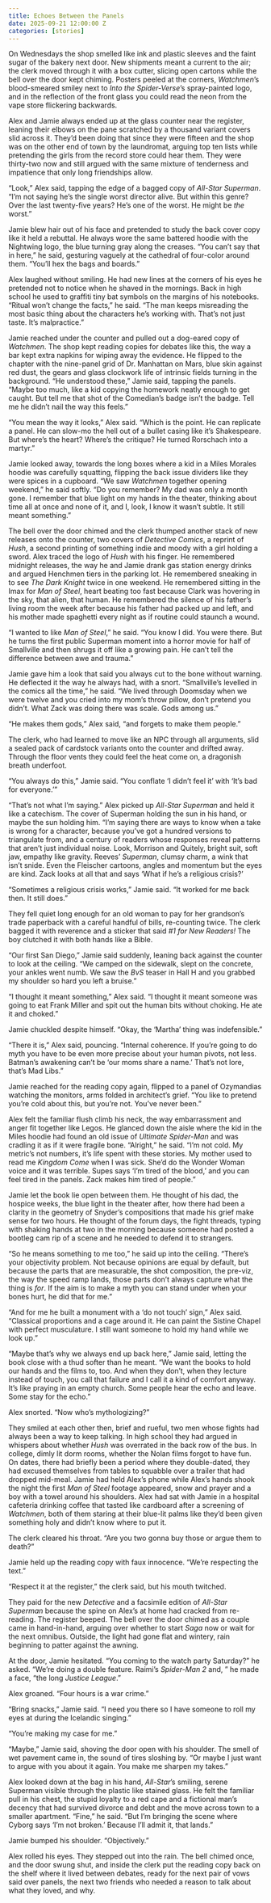 ```yaml
---
title: Echoes Between the Panels
date: 2025-09-21 12:00:00 Z
categories: [stories]
---
```

On Wednesdays the shop smelled like ink and plastic sleeves and the faint sugar of the bakery next door. New shipments meant a current to the air; the clerk moved through it with a box cutter, slicing open cartons while the bell over the door kept chiming. Posters peeled at the corners, *Watchmen*’s blood-smeared smiley next to *Into the Spider-Verse*’s spray-painted logo, and in the reflection of the front glass you could read the neon from the vape store flickering backwards.

Alex and Jamie always ended up at the glass counter near the register, leaning their elbows on the pane scratched by a thousand variant covers slid across it. They’d been doing that since they were fifteen and the shop was on the other end of town by the laundromat, arguing top ten lists while pretending the girls from the record store could hear them. They were thirty-two now and still argued with the same mixture of tenderness and impatience that only long friendships allow.

“Look,” Alex said, tapping the edge of a bagged copy of *All-Star Superman*. “I’m not saying he’s the single worst director alive. But within this genre? Over the last twenty-five years? He’s one of the worst. He might be *the* worst.”

Jamie blew hair out of his face and pretended to study the back cover copy like it held a rebuttal. He always wore the same battered hoodie with the Nightwing logo, the blue turning gray along the creases. “You can’t say that in here,” he said, gesturing vaguely at the cathedral of four-color around them. “You’ll hex the bags and boards.”

Alex laughed without smiling. He had new lines at the corners of his eyes he pretended not to notice when he shaved in the mornings. Back in high school he used to graffiti tiny bat symbols on the margins of his notebooks. “Ritual won’t change the facts,” he said. “The man keeps misreading the most basic thing about the characters he’s working with. That’s not just taste. It’s malpractice.”

Jamie reached under the counter and pulled out a dog-eared copy of *Watchmen*. The shop kept reading copies for debates like this, the way a bar kept extra napkins for wiping away the evidence. He flipped to the chapter with the nine-panel grid of Dr. Manhattan on Mars, blue skin against red dust, the gears and glass clockwork life of intrinsic fields turning in the background. “He understood these,” Jamie said, tapping the panels. “Maybe too much, like a kid copying the homework neatly enough to get caught. But tell me that shot of the Comedian’s badge isn’t the badge. Tell me he didn’t nail the way this feels.”

“You mean the way it looks,” Alex said. “Which is the point. He can replicate a panel. He can slow-mo the hell out of a bullet casing like it’s Shakespeare. But where’s the heart? Where’s the critique? He turned Rorschach into a martyr.”

Jamie looked away, towards the long boxes where a kid in a Miles Morales hoodie was carefully squatting, flipping the back issue dividers like they were spices in a cupboard. “We saw *Watchmen* together opening weekend,” he said softly. “Do you remember? My dad was only a month gone. I remember that blue light on my hands in the theater, thinking about time all at once and none of it, and I, look, I know it wasn’t subtle. It still meant something.”

The bell over the door chimed and the clerk thumped another stack of new releases onto the counter, two covers of *Detective Comics*, a reprint of *Hush*, a second printing of something indie and moody with a girl holding a sword. Alex traced the logo of *Hush* with his finger. He remembered midnight releases, the way he and Jamie drank gas station energy drinks and argued Henchmen tiers in the parking lot. He remembered sneaking in to see *The Dark Knight* twice in one weekend. He remembered sitting in the Imax for *Man of Steel*, heart beating too fast because Clark was hovering in the sky, that alien, that human. He remembered the silence of his father’s living room the week after because his father had packed up and left, and his mother made spaghetti every night as if routine could staunch a wound.

“I wanted to like *Man of Steel*,” he said. “You know I did. You were there. But he turns the first public Superman moment into a horror movie for half of Smallville and then shrugs it off like a growing pain. He can’t tell the difference between awe and trauma.”

Jamie gave him a look that said you always cut to the bone without warning. He deflected it the way he always had, with a snort. “Smallville’s levelled in the comics all the time,” he said. “We lived through Doomsday when we were twelve and you cried into my mom’s throw pillow, don’t pretend you didn’t. What Zack was doing there was scale. Gods among us.”

“He makes them gods,” Alex said, “and forgets to make them people.”

The clerk, who had learned to move like an NPC through all arguments, slid a sealed pack of cardstock variants onto the counter and drifted away. Through the floor vents they could feel the heat come on, a dragonish breath underfoot.

“You always do this,” Jamie said. “You conflate ‘I didn’t feel it’ with ‘It’s bad for everyone.’”

“That’s not what I’m saying.” Alex picked up *All-Star Superman* and held it like a catechism. The cover of Superman holding the sun in his hand, or maybe the sun holding him. “I’m saying there are ways to know when a take is wrong for a character, because you’ve got a hundred versions to triangulate from, and a century of readers whose responses reveal patterns that aren’t just individual noise. Look, Morrison and Quitely, bright suit, soft jaw, empathy like gravity. Reeves’ *Superman*, clumsy charm, a wink that isn’t snide. Even the Fleischer cartoons, angles and momentum but the eyes are kind. Zack looks at all that and says ‘What if he’s a religious crisis?’

“Sometimes a religious crisis works,” Jamie said. “It worked for me back then. It still does.”

They fell quiet long enough for an old woman to pay for her grandson’s trade paperback with a careful handful of bills, re-counting twice. The clerk bagged it with reverence and a sticker that said *#1 for New Readers!* The boy clutched it with both hands like a Bible.

“Our first San Diego,” Jamie said suddenly, leaning back against the counter to look at the ceiling. “We camped on the sidewalk, slept on the concrete, your ankles went numb. We saw the *BvS* teaser in Hall H and you grabbed my shoulder so hard you left a bruise.”

“I thought it meant something,” Alex said. “I thought it meant someone was going to eat Frank Miller and spit out the human bits without choking. He ate it and choked.”

Jamie chuckled despite himself. “Okay, the ‘Martha’ thing was indefensible.”

“There it is,” Alex said, pouncing. “Internal coherence. If you’re going to do myth you have to be even more precise about your human pivots, not less. Batman’s awakening can’t be ‘our moms share a name.’ That’s not lore, that’s Mad Libs.”

Jamie reached for the reading copy again, flipped to a panel of Ozymandias watching the monitors, arms folded in architect’s grief. “You like to pretend you’re cold about this, but you’re not. You’ve never been.”

Alex felt the familiar flush climb his neck, the way embarrassment and anger fit together like Legos. He glanced down the aisle where the kid in the Miles hoodie had found an old issue of *Ultimate Spider-Man* and was cradling it as if it were fragile bone. “Alright,” he said. “I’m not cold. My metric’s not numbers, it’s life spent with these stories. My mother used to read me *Kingdom Come* when I was sick. She’d do the Wonder Woman voice and it was terrible. Supes says ‘I’m tired of the blood,’ and you can feel tired in the panels. Zack makes him tired of people.”

Jamie let the book lie open between them. He thought of his dad, the hospice weeks, the blue light in the theater after, how there had been a clarity in the geometry of Snyder’s compositions that made his grief make sense for two hours. He thought of the forum days, the fight threads, typing with shaking hands at two in the morning because someone had posted a bootleg cam rip of a scene and he needed to defend it to strangers.

“So he means something to me too,” he said up into the ceiling. “There’s your objectivity problem. Not because opinions are equal by default, but because the parts that are measurable, the shot composition, the pre-viz, the way the speed ramp lands, those parts don’t always capture what the thing is *for*. If the aim is to make a myth you can stand under when your bones hurt, he did that for me.”

“And for me he built a monument with a ‘do not touch’ sign,” Alex said. “Classical proportions and a cage around it. He can paint the Sistine Chapel with perfect musculature. I still want someone to hold my hand while we look up.”

“Maybe that’s why we always end up back here,” Jamie said, letting the book close with a thud softer than he meant. “We want the books to hold our hands and the films to, too. And when they don’t, when they lecture instead of touch, you call that failure and I call it a kind of comfort anyway. It’s like praying in an empty church. Some people hear the echo and leave. Some stay for the echo.”

Alex snorted. “Now who’s mythologizing?”

They smiled at each other then, brief and rueful, two men whose fights had always been a way to keep talking. In high school they had argued in whispers about whether *Hush* was overrated in the back row of the bus. In college, dimly lit dorm rooms, whether the Nolan films forgot to have fun. On dates, there had briefly been a period where they double-dated, they had excused themselves from tables to squabble over a trailer that had dropped mid-meal. Jamie had held Alex’s phone while Alex’s hands shook the night the first *Man of Steel* footage appeared, snow and prayer and a boy with a towel around his shoulders. Alex had sat with Jamie in a hospital cafeteria drinking coffee that tasted like cardboard after a screening of *Watchmen*, both of them staring at their blue-lit palms like they’d been given something holy and didn’t know where to put it.

The clerk cleared his throat. “Are you two gonna buy those or argue them to death?”

Jamie held up the reading copy with faux innocence. “We’re respecting the text.”

“Respect it at the register,” the clerk said, but his mouth twitched.

They paid for the new *Detective* and a facsimile edition of *All-Star Superman* because the spine on Alex’s at home had cracked from re-reading. The register beeped. The bell over the door chimed as a couple came in hand-in-hand, arguing over whether to start *Saga* now or wait for the next omnibus. Outside, the light had gone flat and wintery, rain beginning to patter against the awning.

At the door, Jamie hesitated. “You coming to the watch party Saturday?” he asked. “We’re doing a double feature. Raimi’s *Spider-Man 2* and, ” he made a face, “the long *Justice League*.”

Alex groaned. “Four hours is a war crime.”

“Bring snacks,” Jamie said. “I need you there so I have someone to roll my eyes at during the Icelandic singing.”

“You’re making my case for me.”

“Maybe,” Jamie said, shoving the door open with his shoulder. The smell of wet pavement came in, the sound of tires sloshing by. “Or maybe I just want to argue with you about it again. You make me sharpen my takes.”

Alex looked down at the bag in his hand, *All-Star*’s smiling, serene Superman visible through the plastic like stained glass. He felt the familiar pull in his chest, the stupid loyalty to a red cape and a fictional man’s decency that had survived divorce and debt and the move across town to a smaller apartment. “Fine,” he said. “But I’m bringing the scene where Cyborg says ‘I’m not broken.’ Because I’ll admit it, that lands.”

Jamie bumped his shoulder. “Objectively.”

Alex rolled his eyes. They stepped out into the rain. The bell chimed once, and the door swung shut, and inside the clerk put the reading copy back on the shelf where it lived between debates, ready for the next pair of vows said over panels, the next two friends who needed a reason to talk about what they loved, and why.

